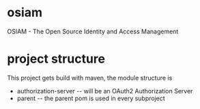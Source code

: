 osiam
=====

OSIAM - The Open Source Identity and Access Management

project structure
=================

This project gets build with maven, the module structure is

* authorization-server -- will be an OAuth2 Authorization Server 
* parent -- the parent pom is used in every subproject

